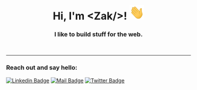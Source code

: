 <h1 align="center">Hi, I'm &lt;Zak/&gt;! <img src="https://raw.githubusercontent.com/ABSphreak/ABSphreak/master/gifs/Hi.gif" width="40" height="40" /></h1>
<h3 align="center">I like to build stuff for the web.</h3>
<br>
<!-- I recently graduated from the web development bootcamp at Lighthouse Labs, but I have been a self-taught developer for almost 2 years. -->

<!-- - 🔭 I have a background in ecommerce, sales and web development.
- 🌱 I’m currently learning web3, GraphQL and Ruby.
- 👯 I’m looking to collaborate on any modern stack used in fullstack web development -->
<!-- - 💼 Got a job opening? Get in touch with me! -->

<!-- --- -->

<!-- <h3 align="center"> Stack, Languages and Tools <h3>

<div align="center" width="50px">
   <img src='https://github.com/devicons/devicon/blob/master/icons/javascript/javascript-original.svg' width='50'/>
   <img src='https://github.com/devicons/devicon/blob/master/icons/react/react-original.svg' width='50'/>
   <img src='https://github.com/devicons/devicon/blob/master/icons/nodejs/nodejs-original.svg' width='50'/>
   <img src='https://github.com/devicons/devicon/blob/master/icons/html5/html5-original.svg' width='50'/>
   <img src='https://github.com/devicons/devicon/blob/master/icons/css3/css3-original.svg' width='50'/>
   <img src="https://github.com/raghavk16/raghavk16/blob/master/octo.gif" width="50">
   <img src='https://github.com/devicons/devicon/blob/master/icons/jquery/jquery-plain.svg' width='50'/>
   <img src='https://github.com/devicons/devicon/blob/master/icons/ruby/ruby-plain.svg' width='50'/>
   <img src='https://github.com/devicons/devicon/blob/master/icons/postgresql/postgresql-original.svg' width='50'/>
   <img src='https://github.com/devicons/devicon/blob/master/icons/express/express-original.svg' width='50'/>
</div> -->

---

### Reach out and say hello:

[![Linkedin Badge](https://img.shields.io/badge/-LinkedIn-0e76a8?style=flat&labelColor=0e76a8&logo=linkedin&logoColor=white)](https://www.linkedin.com/in/zakariawarsame/)
[![Mail Badge](https://img.shields.io/badge/-Mail-c0392b?style=flat&labelColor=c0392b&logo=gmail&logoColor=white)](mailto:zakaria.warsamee@gmail.com)
[![Twitter Badge](https://img.shields.io/badge/-Twitter-00acee?style=flat&labelColor=00acee&logo=twitter&logoColor=black)](https://www.twitter.com/zak_tsx)

<!--
**zakwarsame/zakwarsame** is a ✨ _special_ ✨ repository because its `README.md` (this file) appears on your GitHub profile.

Here are some ideas to get you started:

- 🔭 I’m currently working on ...
- 🌱 I’m currently learning ...
- 👯 I’m looking to collaborate on ...
- 🤔 I’m looking for help with ...
- 💬 Ask me about ...
- 📫 How to reach me: ...
- 😄 Pronouns: ...
- ⚡ Fun fact: ...
-->
